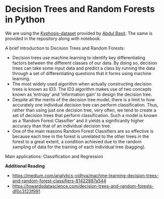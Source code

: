 # Decision Trees and Random Forests in Python

We are using the [Kyphosis-dataset](https://www.kaggle.com/abbasit/kyphosis-dataset) provided by [Abdul Basit](https://www.kaggle.com/abbasit). The same is provided in the repository along with notebook.

A brief introduction to Decision Trees and Random Forests:
- Decision trees use machine learning to identify key differentiating factors between the different classes of our data. By doing so, decision trees can take some input data and predict a class by running the data through a set of differentiating questions that it forms using machine learning.
- The most widely used algorithm when actually constructing decision trees is known as ID3. The ID3 algorithm makes use of two concepts known as ‘entropy’ and ‘information gain’ to design the decision tree.
- Despite all the merits of the decision tree model, there is a limit to how accurately one individual decision tree can perform classification. Thus, rather than using just one decision tree, very often, we tend to create a set of decision trees that perform classification. Such a model is known as a ‘Random Forest Classifier’ and it yields a significantly higher accuracy than that of an individual decision tree.
- One of the main reasons Random Forest Classifiers are so effective is because each tree in the forest is unrelated to the other trees in the forest to a great extent, a condition achieved due to the random sampling of data for the training of each individual tree (bagging).

Main applications: Classification and Regression

**Additional Reading**
- https://medium.com/analytics-vidhya/machine-learning-decision-trees-and-random-forest-classifiers-81422887a544
- https://towardsdatascience.com/decision-trees-and-random-forests-df0c3123f991 